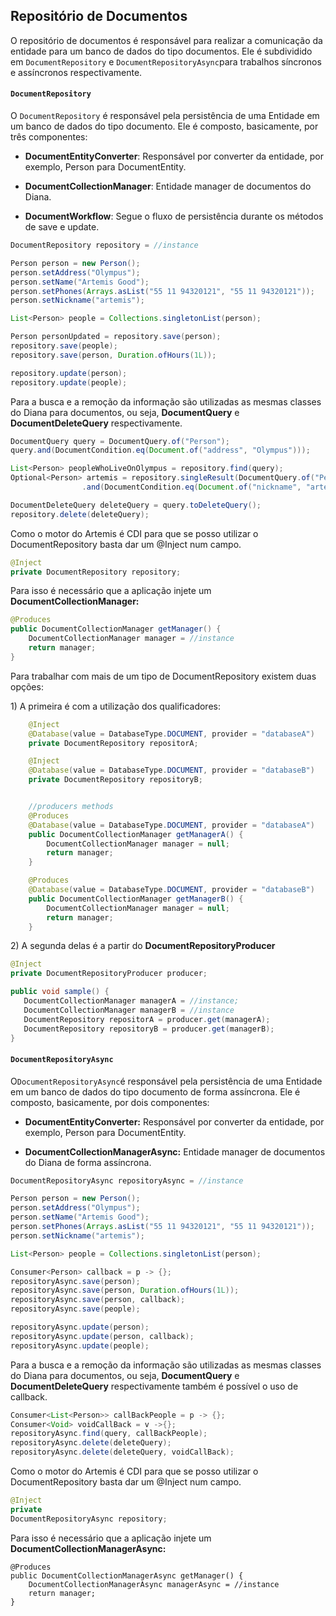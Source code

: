 ## Repositório de Documentos

O repositório de documentos é responsável para realizar a comunicação da entidade para um banco de dados do tipo documentos. Ele é subdividido em `DocumentRepository` e `DocumentRepositoryAsync`para trabalhos síncronos e assíncronos respectivamente.

#### `DocumentRepository`

O `DocumentRepository` é responsável pela persistência de uma Entidade em um banco de dados do tipo documento. Ele é composto, basicamente, por três componentes:

* **DocumentEntityConverter**: Responsável por converter da entidade, por exemplo, Person para DocumentEntity.

* **DocumentCollectionManager**: Entidade manager de documentos do Diana.

* **DocumentWorkflow**: Segue o fluxo de persistência durante os métodos de save e update.

```java
DocumentRepository repository = //instance

Person person = new Person();
person.setAddress("Olympus");
person.setName("Artemis Good");
person.setPhones(Arrays.asList("55 11 94320121", "55 11 94320121"));
person.setNickname("artemis");

List<Person> people = Collections.singletonList(person);

Person personUpdated = repository.save(person);
repository.save(people);
repository.save(person, Duration.ofHours(1L));

repository.update(person);
repository.update(people);
```

Para a busca e a remoção da informação são utilizadas as mesmas classes do Diana para documentos, ou seja, **DocumentQuery** e **DocumentDeleteQuery** respectivamente.

```java
DocumentQuery query = DocumentQuery.of("Person");
query.and(DocumentCondition.eq(Document.of("address", "Olympus")));

List<Person> peopleWhoLiveOnOlympus = repository.find(query);
Optional<Person> artemis = repository.singleResult(DocumentQuery.of("Person")
                .and(DocumentCondition.eq(Document.of("nickname", "artemis"))));

DocumentDeleteQuery deleteQuery = query.toDeleteQuery();
repository.delete(deleteQuery);
```

Como o motor do Artemis é CDI para que se posso utilizar o DocumentRepository basta dar um @Inject num campo.

```java
@Inject
private DocumentRepository repository;
```

Para isso é necessário que a aplicação injete um **DocumentCollectionManager:**

```java
@Produces
public DocumentCollectionManager getManager() {
    DocumentCollectionManager manager = //instance
    return manager;
}
```

Para trabalhar com mais de um tipo de DocumentRepository existem duas opções:

1\) A primeira é com a utilização dos qualificadores:

```java
    @Inject
    @Database(value = DatabaseType.DOCUMENT, provider = "databaseA")
    private DocumentRepository repositorA;

    @Inject
    @Database(value = DatabaseType.DOCUMENT, provider = "databaseB")
    private DocumentRepository repositoryB;


    //producers methods
    @Produces
    @Database(value = DatabaseType.DOCUMENT, provider = "databaseA")
    public DocumentCollectionManager getManagerA() {
        DocumentCollectionManager manager = null;
        return manager;
    }

    @Produces
    @Database(value = DatabaseType.DOCUMENT, provider = "databaseB")
    public DocumentCollectionManager getManagerB() {
        DocumentCollectionManager manager = null;
        return manager;
    }
```

2\) A segunda delas é a partir do  **DocumentRepositoryProducer**

```java
@Inject
private DocumentRepositoryProducer producer;

public void sample() {
   DocumentCollectionManager managerA = //instance;
   DocumentCollectionManager managerB = //instance
   DocumentRepository repositorA = producer.get(managerA);
   DocumentRepository repositoryB = producer.get(managerB);
}
```

#### `DocumentRepositoryAsync`

O`DocumentRepositoryAsync`é responsável pela persistência de uma Entidade em um banco de dados do tipo documento de forma assíncrona. Ele é composto, basicamente, por dois componentes:

* **DocumentEntityConverter:** Responsável por converter da entidade, por exemplo, Person para DocumentEntity.

* **DocumentCollectionManagerAsync:** Entidade manager de documentos do Diana de forma assíncrona.

```java
DocumentRepositoryAsync repositoryAsync = //instance

Person person = new Person();
person.setAddress("Olympus");
person.setName("Artemis Good");
person.setPhones(Arrays.asList("55 11 94320121", "55 11 94320121"));
person.setNickname("artemis");

List<Person> people = Collections.singletonList(person);

Consumer<Person> callback = p -> {};
repositoryAsync.save(person);
repositoryAsync.save(person, Duration.ofHours(1L));
repositoryAsync.save(person, callback);
repositoryAsync.save(people);

repositoryAsync.update(person);
repositoryAsync.update(person, callback);
repositoryAsync.update(people);
```

Para a busca e a remoção da informação são utilizadas as mesmas classes do Diana para documentos, ou seja, **DocumentQuery** e **DocumentDeleteQuery** respectivamente também é possível o uso de callback.

```java
Consumer<List<Person>> callBackPeople = p -> {};
Consumer<Void> voidCallBack = v ->{};
repositoryAsync.find(query, callBackPeople);
repositoryAsync.delete(deleteQuery);
repositoryAsync.delete(deleteQuery, voidCallBack);
```

Como o motor do Artemis é CDI para que se posso utilizar o DocumentRepository basta dar um @Inject num campo.

```java
@Inject
private
DocumentRepositoryAsync repository;
```

Para isso é necessário que a aplicação injete um **DocumentCollectionManagerAsync:**

```
@Produces
public DocumentCollectionManagerAsync getManager() {
    DocumentCollectionManagerAsync managerAsync = //instance
    return manager;
}
```



